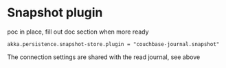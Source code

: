 # Snapshot plugin

poc in place, fill out doc section when more ready

```hocon
akka.persistence.snapshot-store.plugin = "couchbase-journal.snapshot"
```

The connection settings are shared with the read journal, see above